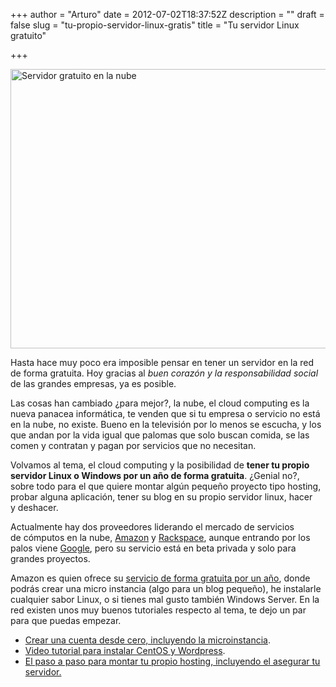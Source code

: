 +++
author = "Arturo"
date = 2012-07-02T18:37:52Z
description = ""
draft = false
slug = "tu-propio-servidor-linux-gratis"
title = "Tu servidor Linux gratuito"

+++

<img class="aligncenter size-full wp-image-1154" title="cloud-nube" src="http://geek.cl/wp-content/uploads/2012/07/cloud-nube.png" alt="Servidor gratuito en la nube" width="640" height="447" />

Hasta hace muy poco era imposible pensar en tener un servidor en la red de forma gratuita. Hoy gracias al <em>buen corazón y la responsabilidad social</em> de las grandes empresas, ya es posible.

Las cosas han cambiado ¿para mejor?, la nube, el cloud computing es la nueva panacea informática, te venden que si tu empresa o servicio no está en la nube, no existe. Bueno en la televisión por lo menos se escucha, y los que andan por la vida igual que palomas que solo buscan comida, se las comen y contratan y pagan por servicios que no necesitan.

Volvamos al tema, el cloud computing y la posibilidad de <strong>tener tu propio servidor Linux o Windows por un año de forma gratuita</strong>. ¿Genial no?, sobre todo para el que quiere montar algún pequeño proyecto tipo hosting, probar alguna aplicación, tener su blog en su propio servidor linux, hacer y deshacer.

Actualmente hay dos proveedores liderando el mercado de servicios de cómputos en la nube, <a href="https://aws.amazon.com/es/">Amazon</a> y <a href="http://www.rackspace.com/">Rackspace</a>, aunque entrando por los palos viene <a href="http://cloud.google.com/products/compute-engine.html">Google</a>, pero su servicio está en beta privada y solo para grandes proyectos.

Amazon es quien ofrece su <a href="http://aws.amazon.com/es/free/">servicio de forma gratuita por un año</a>, donde podrás crear una micro instancia (algo para un blog pequeño), he instalarle cualquier sabor Linux, o si tienes mal gusto también Windows Server. En la red existen unos muy buenos tutoriales respecto al tema, te dejo un par para que puedas empezar.
<ul>
	<li><a href="http://www.fillito.com/primeros-pasos-en-ec2-05-2009">Crear una cuenta desde cero, incluyendo la microinstancia</a>.</li>
	<li><a href="http://www.tutsnt.com/tutoriales/wordpress/instalar-wordpress-en-amazon-ec2-videotutorial-paso-a-paso/">Video tutorial para instalar CentOS y Wordpress</a>.</li>
	<li><a href="http://alanta.info/como-crear-un-servidor-gratuito-en-amazon.html">El paso a paso para montar tu propio hosting, incluyendo el asegurar tu servidor.</a></li>
</ul>